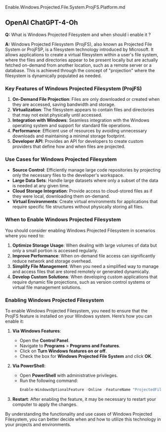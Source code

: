 Enable.Windows.Projected.File.System.ProjFS.Platform.md

## OpenAI ChatGPT-4-Oh

**Q:** What is Windows Projected Filesystem and when should i enable it ?

**A:** Windows Projected Filesystem (ProjFS), also known as Projected File System or ProjFSP, is a filesystem technology introduced by Microsoft. It allows applications to create a virtual filesystem within a user's file system, where the files and directories appear to be present locally but are actually fetched on-demand from another location, such as a remote server or a database. This is achieved through the concept of "projection" where the filesystem is dynamically populated as needed.

### Key Features of Windows Projected Filesystem (ProjFS)

1. **On-Demand File Projection**: Files are only downloaded or created when they are accessed, saving bandwidth and storage.
2. **Virtualization**: The filesystem appears to contain files and directories that may not exist physically until accessed.
3. **Integration with Windows**: Seamless integration with the Windows operating system and support for standard file operations.
4. **Performance**: Efficient use of resources by avoiding unnecessary downloads and maintaining a minimal storage footprint.
5. **Developer API**: Provides an API for developers to create custom providers that define how and when files are projected.

### Use Cases for Windows Projected Filesystem

- **Source Control**: Efficiently manage large code repositories by projecting only the necessary files to the developer's workspace.
- **Large Data Sets**: Handle large datasets where only a subset of the data is needed at any given time.
- **Cloud Storage Integration**: Provide access to cloud-stored files as if they were local, downloading them on-demand.
- **Virtual Environments**: Create virtual environments for applications that require specific file structures without physically storing all files.

### When to Enable Windows Projected Filesystem

You should consider enabling Windows Projected Filesystem in scenarios where you need to:

1. **Optimize Storage Usage**: When dealing with large volumes of data but only a small portion is accessed regularly.
2. **Improve Performance**: When on-demand file access can significantly reduce network and storage overhead.
3. **Simplify File Management**: When you need a simplified way to manage and access files that are stored remotely or generated dynamically.
4. **Develop Custom Solutions**: When developing custom applications that require dynamic file projections, such as version control systems or virtual file management solutions.

### Enabling Windows Projected Filesystem

To enable Windows Projected Filesystem, you need to ensure that the ProjFS feature is installed on your Windows system. Here’s how you can enable it:

1. **Via Windows Features**:
   - Open the **Control Panel**.
   - Navigate to **Programs** > **Programs and Features**.
   - Click on **Turn Windows features on or off**.
   - Check the box for **Windows Projected File System** and click **OK**.

2. **Via PowerShell**:
   - Open **PowerShell** with administrative privileges.
   - Run the following command:
     ```powershell
     Enable-WindowsOptionalFeature -Online -FeatureName "ProjectedFileSystem" -All
     ```

3. **Restart**: After enabling the feature, it may be necessary to restart your computer to apply the changes.

By understanding the functionality and use cases of Windows Projected Filesystem, you can better decide when and how to utilize this technology in your projects and environments.
